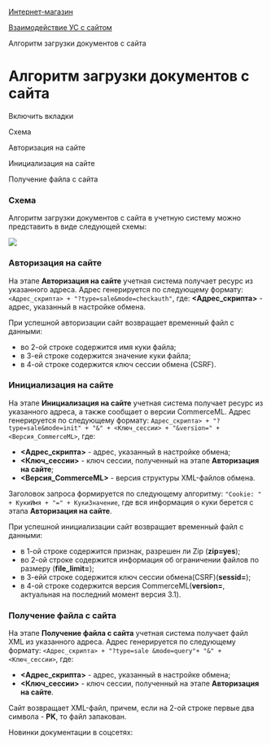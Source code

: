 [Интернет-магазин](/api_help/sale/index.php)

[Взаимодействие УС с сайтом](/api_help/sale/algorithms/index.php)

Алгоритм загрузки документов с сайта

Алгоритм загрузки документов с сайта
====================================

Включить вкладки

Схема

Авторизация на сайте

Инициализация на сайте

Получение файла с сайта

### Схема

Алгоритм загрузки документов с сайта в учетную систему можно представить в виде следующей схемы:

![](/upload/api_help/sale/doc_from_site.png)

### Авторизация на сайте

На этапе **Авторизация на сайте** учетная система получает ресурс из указанного адреса. Адрес генерируется по следующему формату: `<Адрес_скрипта> + "?type=sale&mode=checkauth"`, где: **<Адрес\_скрипта>** - адрес, указанный в настройке обмена.

При успешной авторизации сайт возвращает временный файл с данными:

* во 2-ой строке содержится имя куки файла;
* в 3-ей строке содержится значение куки файла;
* в 4-ой строке содержится ключ сессии обмена (CSRF).

### Инициализация на сайте

На этапе **Инициализация на сайте** учетная система получает ресурс из указанного адреса, а также сообщает о версии CommerceML. Адрес генерируется по следующему формату: `Адрес_скрипта> + "?type=sale&mode=init" + "&" + <Ключ_сессии> + "&version=" + <Версия_CommerceML>`, где:

* **<Адрес\_скрипта>** - адрес, указанный в настройке обмена;
* **<Ключ\_сессии>** - ключ сессии, полученный на этапе **Авторизация на сайте**;
* **<Версия\_CommerceML>** - версия структуры XML-файлов обмена.

Заголовок запроса формируется по следующему алгоритму: `"Cookie: " + КукиИмя + "=" + КукиЗначение`, где вся информация о куки берется с этапа **Авторизация на сайте**.

При успешной инициализации сайт возвращает временный файл с данными:

* в 1-ой строке содержится признак, разрешен ли Zip (**zip=yes**);
* во 2-ой строке содержится информация об ограничении файлов по размеру (**file\_limit=**);
* в 3-ейй строке содержится ключ сессии обмена(CSRF)(**sessid=**);
* в 4-ой строке содержится версия CommerceML(**version=**, актуальная на последний момент версия 3.1).

### Получение файла с сайта

На этапе **Получение файла с сайта** учетная система получает файл XML из указанного адреса. Адрес генерируется по следующему формату: `<Адрес_скрипта> + "?type=sale &mode=query"+ "&" + <Ключ_сессии>`, где:

* **<Адрес\_скрипта>** - адрес, указанный в настройке обмена;
* **<Ключ\_сессии>** - ключ сессии, полученный на этапе **Авторизация на сайте**.

Сайт возвращает XML-файл, причем, если на 2-ой строке первые два символа - **PK**, то файл запакован.

Новинки документации в соцсетях: